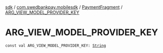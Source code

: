 [sdk](../../index.md) / [com.swedbankpay.mobilesdk](../index.md) / [PaymentFragment](index.md) / [ARG_VIEW_MODEL_PROVIDER_KEY](./-a-r-g_-v-i-e-w_-m-o-d-e-l_-p-r-o-v-i-d-e-r_-k-e-y.md)

# ARG_VIEW_MODEL_PROVIDER_KEY

`const val ARG_VIEW_MODEL_PROVIDER_KEY: `[`String`](https://kotlinlang.org/api/latest/jvm/stdlib/kotlin/-string/index.html)